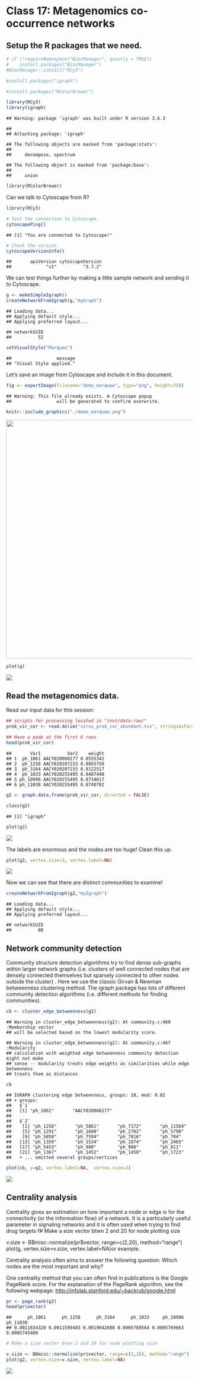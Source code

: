 Class 17: Metagenomics co-occurrence networks
================

## Setup the R packages that we need.

``` r
# if (!requireNamespace("BiocManager", quietly = TRUE))
#    install.packages("BiocManager")
#BiocManager::install("RCy3")

#install.packages("igraph")

#install.packages("RColorBrewer")
```

``` r
library(RCy3)
library(igraph)
```

    ## Warning: package 'igraph' was built under R version 3.6.3

    ## 
    ## Attaching package: 'igraph'

    ## The following objects are masked from 'package:stats':
    ## 
    ##     decompose, spectrum

    ## The following object is masked from 'package:base':
    ## 
    ##     union

``` r
library(RColorBrewer)
```

Can we talk to Cytoscape from R?

``` r
library(RCy3)

# Test the connection to Cytoscape.
cytoscapePing()
```

    ## [1] "You are connected to Cytoscape!"

``` r
# Check the version
cytoscapeVersionInfo()
```

    ##       apiVersion cytoscapeVersion 
    ##             "v1"          "3.7.2"

We can test things further by making a little sample network and sending
it to Cytoscape.

``` r
g <- makeSimpleIgraph()
createNetworkFromIgraph(g,"myGraph")
```

    ## Loading data...
    ## Applying default style...
    ## Applying preferred layout...

    ## networkSUID 
    ##          52

``` r
setVisualStyle("Marquee")
```

    ##                 message 
    ## "Visual Style applied."

Let’s save an image from Cytoscape and include it in this document.

``` r
fig <- exportImage(filename="demo_marquee", type="png", height=350)
```

    ## Warning: This file already exists. A Cytoscape popup 
    ##                 will be generated to confirm overwrite.

``` r
knitr::include_graphics("./demo_marquee.png")
```

<img src="./demo_marquee.png" width="643" />

``` r
plot(g)
```

![](class_17_cyto_files/figure-gfm/unnamed-chunk-8-1.png)<!-- -->

## Read the metagenomics data.

Read our input data for this session:

``` r
## scripts for processing located in "inst/data-raw/"
prok_vir_cor <- read.delim("virus_prok_cor_abundant.tsv", stringsAsFactors = FALSE)

## Have a peak at the first 6 rows
head(prok_vir_cor)
```

    ##       Var1          Var2    weight
    ## 1  ph_1061 AACY020068177 0.8555342
    ## 2  ph_1258 AACY020207233 0.8055750
    ## 3  ph_3164 AACY020207233 0.8122517
    ## 4  ph_1033 AACY020255495 0.8487498
    ## 5 ph_10996 AACY020255495 0.8734617
    ## 6 ph_11038 AACY020255495 0.8740782

``` r
g2 <- graph.data.frame(prok_vir_cor, directed = FALSE)
```

``` r
class(g2)
```

    ## [1] "igraph"

``` r
plot(g2)
```

![](class_17_cyto_files/figure-gfm/unnamed-chunk-12-1.png)<!-- -->

The labels are enormous and the nodes are too huge\! Clean this up.

``` r
plot(g2, vertex.size=3, vertex.label=NA)
```

![](class_17_cyto_files/figure-gfm/unnamed-chunk-13-1.png)<!-- -->

Now we can see that there are distinct communities to examine\!

``` r
createNetworkFromIgraph(g2,"myIgraph")
```

    ## Loading data...
    ## Applying default style...
    ## Applying preferred layout...

    ## networkSUID 
    ##          80

## Network community detection

Community structure detection algorithms try to find dense sub-graphs
within larger network graphs (i.e. clusters of well connected nodes that
are densely connected themselves but sparsely connected to other nodes
outside the cluster) . Here we use the classic Girvan & Newman
betweenness clustering method. The igraph package has lots of different
community detection algorithms (i.e. different methods for finding
communities).

``` r
cb <- cluster_edge_betweenness(g2)
```

    ## Warning in cluster_edge_betweenness(g2): At community.c:460 :Membership vector
    ## will be selected based on the lowest modularity score.

    ## Warning in cluster_edge_betweenness(g2): At community.c:467 :Modularity
    ## calculation with weighted edge betweenness community detection might not make
    ## sense -- modularity treats edge weights as similarities while edge betwenness
    ## treats them as distances

``` r
cb
```

    ## IGRAPH clustering edge betweenness, groups: 18, mod: 0.82
    ## + groups:
    ##   $`1`
    ##   [1] "ph_1061"       "AACY020068177"
    ##   
    ##   $`2`
    ##    [1] "ph_1258"       "ph_5861"       "ph_7172"       "ph_11569"     
    ##    [5] "ph_1291"       "ph_1600"       "ph_2702"       "ph_5790"      
    ##    [9] "ph_5858"       "ph_7594"       "ph_7816"       "ph_784"       
    ##   [13] "ph_1359"       "ph_1534"       "ph_1874"       "ph_2465"      
    ##   [17] "ph_5453"       "ph_900"        "ph_908"        "ph_811"       
    ##   [21] "ph_1367"       "ph_1452"       "ph_1458"       "ph_1723"      
    ##   + ... omitted several groups/vertices

``` r
plot(cb, y=g2, vertex.label=NA,  vertex.size=3)
```

![](class_17_cyto_files/figure-gfm/unnamed-chunk-17-1.png)<!-- -->

## Centrality analysis

Centrality gives an estimation on how important a node or edge is for
the connectivity (or the information flow) of a network. It is a
particularly useful parameter in signaling networks and it is often used
when trying to find drug targets f\# Make a size vector btwn 2 and 20
for node plotting size

v.size \<- BBmisc::normalize(pr$vector, range=c(2,20), method=“range”)
plot(g, vertex.size=v.size, vertex.label=NA)or example.

Centrality analysis often aims to answer the following question: Which
nodes are the most important and why?

One centrality method that you can often find in publications is the
Google PageRank score. For the explanation of the PageRank algorithm,
see the following webpage:
<http://infolab.stanford.edu/~backrub/google.html>

``` r
pr <- page_rank(g2)
head(pr$vector)
```

    ##      ph_1061      ph_1258      ph_3164      ph_1033     ph_10996     ph_11038 
    ## 0.0011834320 0.0011599483 0.0019042088 0.0005788564 0.0005769663 0.0005745460

``` r
# Make a size vector btwn 2 and 20 for node plotting size

v.size <- BBmisc::normalize(pr$vector, range=c(2,20), method="range")
plot(g2, vertex.size=v.size, vertex.label=NA)
```

![](class_17_cyto_files/figure-gfm/unnamed-chunk-19-1.png)<!-- -->
